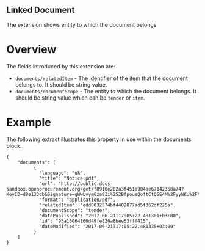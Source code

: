 ## Linked Document
The extension shows entity to which the document belongs
# Overview
The fields introduced by this extension are:
- `documents/relatedItem` - The identifier of the item that the document belongs to. 
It should be string value.
- `documents/documentScope` - The entity to which the document belongs. 
It should be string value which can be `tender` or `item`.
# Example
The following extract illustrates this property in use within the documents block.
```
{
    "documents": [
          {
            "language": "uk",
            "title": "Notice.pdf",
            "url": "http://public.docs-sandbox.openprocurement.org/get/f8910e202a3f451a904ae67142358a74?KeyID=d8e133db&Signature=gWwLvym6za8Ii%252BfpoueQoftCtQSE4M%2FyyNKu%2FtLjuy96l%2FYJoH%252BUFQ4Up8YpoFnppZo1mHxGOuZ2XMOK49ZLDg%253D%253D",
            "format": "application/pdf",
            "relatedItem": "edd0032574bf4402877ad5f362df225a",
            "documentScope": "tender",
            "datePublished": "2017-06-21T17:05:22.481301+03:00",
            "id": "95a16064160d49fe820a8bee63fff415",
            "dateModified": "2017-06-21T17:05:22.481335+03:00"
          }
    ]
}
```